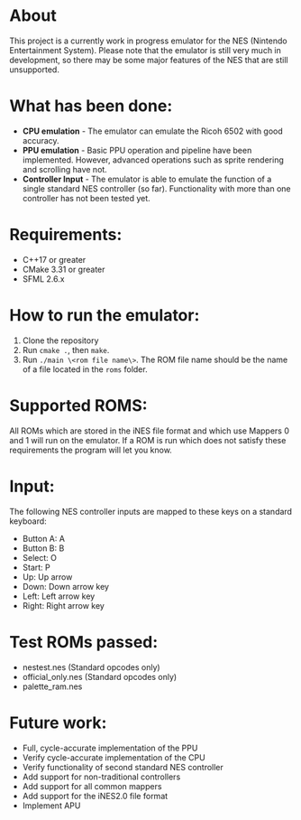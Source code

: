 
# About

This project is a currently work in progress emulator for the NES (Nintendo Entertainment System). Please note that the emulator is still very much in development, so there may be some major features of the NES that are still unsupported.

# What has been done:

- **CPU emulation** - 
  The emulator can emulate the Ricoh 6502 with good accuracy.
- **PPU emulation** -
  Basic PPU operation and pipeline have been implemented. However, advanced operations such as sprite rendering and scrolling have not.
- **Controller Input** -
  The emulator is able to emulate the function of a single standard NES controller (so far). Functionality with more than one controller has not been tested yet.

# Requirements:

- C++17 or greater
- CMake 3.31 or greater
- SFML 2.6.x

# How to run the emulator:

1. Clone the repository
2. Run ```cmake .```, then ```make```.
3. Run ```./main \<rom file name\>```. The ROM file name should be the name of a file located in the ```roms``` folder.

# Supported ROMS:

All ROMs which are stored in the iNES file format and which use Mappers 0 and 1 will run on the emulator. If a ROM is run which does not satisfy these requirements the program will let you know.

# Input:

The following NES controller inputs are mapped to these keys on a standard keyboard:

- Button A: A
- Button B: B
- Select: O
- Start: P
- Up: Up arrow
- Down: Down arrow key
- Left: Left arrow key
- Right: Right arrow key

# Test ROMs passed:

- nestest.nes (Standard opcodes only)
- official_only.nes (Standard opcodes only)
- palette_ram.nes

# Future work:

- Full, cycle-accurate implementation of the PPU
- Verify cycle-accurate implementation of the CPU
- Verify functionality of second standard NES controller
- Add support for non-traditional controllers
- Add support for all common mappers
- Add support for the iNES2.0 file format
- Implement APU
